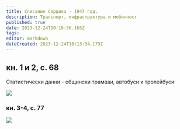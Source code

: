 ```yaml
---
title: Списание Сердика - 1947 год.
description: Транспорт, инфраструктура и мобилност
published: true
date: 2023-12-24T10:16:56.165Z
tags: 
editor: markdown
dateCreated: 2023-12-24T10:13:34.179Z
---
```



## кн. 1 и 2, с. 68
Статистически данни - общински трамваи, автобуси и тролейбуси

<img src="https://drive.google.com/uc?id=1axZPS3I9ol_Dgam2h5KZHc1dvR5ij_fZ">

### кн. 3-4, с. 77
<img src="https://drive.google.com/uc?id=1Pw0s1go9lKQruEWL6-F_IrzpEF2tT-vD">